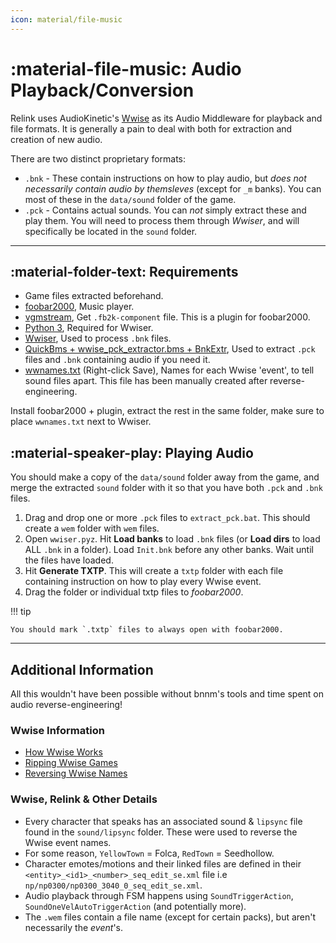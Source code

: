```yaml
---
icon: material/file-music
---
```


# :material-file-music: Audio Playback/Conversion

Relink uses AudioKinetic's [Wwise](https://www.audiokinetic.com/en/wwise/overview/) as its Audio Middleware for playback and file formats. It is generally a pain to deal with both for extraction and creation of new audio.

There are two distinct proprietary formats:

* `.bnk` - These contain instructions on how to play audio, but *does not necessarily contain audio by themsleves* (except for `_m` banks). You can most of these in the `data/sound` folder of the game.
* `.pck` - Contains actual sounds. You can *not* simply extract these and play them. You will need to process them through *Wwiser*, and will specifically be located in the `sound` folder.

---

## :material-folder-text: Requirements

* Game files extracted beforehand. 
* [foobar2000](https://www.foobar2000.org/), Music player.
* [vgmstream](https://github.com/vgmstream/vgmstream/releases/), Get `.fb2k-component` file. This is a plugin for foobar2000.
* [Python 3](https://www.python.org/downloads/), Required for Wwiser.
* [Wwiser](https://github.com/bnnm/wwiser), Used to process `.bnk` files.
* [QuickBms + wwise_pck_extractor.bms + BnkExtr](BnkExtr_QuickBms.zip), Used to extract `.pck` files and `.bnk` containing audio if you need it.
* [wwnames.txt](wwnames.txt) (Right-click Save), Names for each Wwise 'event', to tell sound files apart. This file has been manually created after reverse-engineering.

Install foobar2000 + plugin, extract the rest in the same folder, make sure to place `wwnames.txt` next to Wwiser.

## :material-speaker-play: Playing Audio

You should make a copy of the `data/sound` folder away from the game, and merge the extracted `sound` folder with it so that you have both `.pck` and `.bnk` files.

1. Drag and drop one or more `.pck` files to `extract_pck.bat`. This should create a `wem` folder with `wem` files.
2. Open `wwiser.pyz`. Hit **Load banks** to load `.bnk` files (or **Load dirs** to load ALL `.bnk` in a folder). Load `Init.bnk` before any other banks. Wait until the files have loaded.
3. Hit **Generate TXTP**. This will create a `txtp` folder with each file containing instruction on how to play every Wwise event.
4. Drag the folder or individual txtp files to *foobar2000*. 

!!! tip
    
    You should mark `.txtp` files to always open with foobar2000.

---

## Additional Information

All this wouldn't have been possible without bnnm's tools and time spent on audio reverse-engineering!

### Wwise Information

* [How Wwise Works](https://github.com/bnnm/wwiser/blob/master/doc/WWISER.md)
* [Ripping Wwise Games](https://github.com/bnnm/wwiser-utils/blob/master/doc/RIPPING.md)
* [Reversing Wwise Names](https://github.com/bnnm/wwiser-utils/blob/master/doc/NAMES.md)

### Wwise, Relink & Other Details

* Every character that speaks has an associated sound & `lipsync` file found in the `sound/lipsync` folder. These were used to reverse the Wwise event names.
* For some reason, `YellowTown` = Folca, `RedTown` = Seedhollow.
* Character emotes/motions and their linked files are defined in their `<entity>_<id1>_<number>_seq_edit_se.xml` file i.e `np/np0300/np0300_3040_0_seq_edit_se.xml`.
* Audio playback through FSM happens using `SoundTriggerAction`, `SoundOneVelAutoTriggerAction` (and potentially more).
* The `.wem` files contain a file name (except for certain packs), but aren't necessarily the *event*'s.

